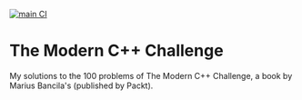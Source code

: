 [![main CI](https://github.com/rturrado/the_modern_cpp_challenge/actions/workflows/main_ci.yml/badge.svg)](https://github.com/rturrado/the_modern_cpp_challenge/actions/workflows/main_ci.yml)

# The Modern C++ Challenge

My solutions to the 100 problems of The Modern C++ Challenge, a book by Marius Bancila's (published by Packt).
